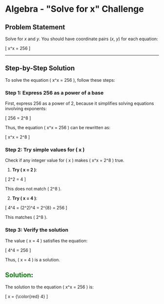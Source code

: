 # Algebra - "Solve for x" Challenge

## Problem Statement

Solve for $x$ and $y$. You should have coordinate pairs ($x$, $y$) for each equation:

\[
   x^x = 256 
\]

---

## Step-by-Step Solution

To solve the equation \( x^x = 256 \), follow these steps:

### Step 1: Express 256 as a power of a base

First, express 256 as a power of 2, because it simplifies solving equations involving exponents:

\[
256 = 2^8
\]

Thus, the equation \( x^x = 256 \) can be rewritten as:

\[
x^x = 2^8
\]

### Step 2: Try simple values for \( x \)

Check if any integer value for \( x \) makes \( x^x = 2^8 \) true.

1. **Try \( x = 2 \)**:

\[
2^2 = 4
\]

   This does not match \( 2^8 \).

2. **Try \( x = 4 \)**:

\[
4^4 = (2^2)^4 = 2^{8} = 256
\]

   This matches \( 2^8 \).

### Step 3: Verify the solution

The value \( x = 4 \) satisfies the equation:

\[
4^4 = 256
\]

Thus, \( x = 4 \) is a solution.

## <span style="color: green; font-weight:bold; font-style: normal">Solution</span>:

The solution to the equation \( x^x = 256 \) is:

\[
x = {\color{red} 4} 
\]